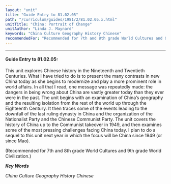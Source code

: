 ```yaml
---
layout: "unit"
title: "Guide Entry to 81.02.05"
path: "/curriculum/guides/1981/2/81.02.05.x.html"
unitTitle: "China: Portrait of Change"
unitAuthor: "Linda J. Maynard"
keywords: "China Culture Geography History Chinese"
recommendedFor: "Recommended for 7th and 8th grade World Cultures and 9th grade World Civilization."
---
```

<body>
<hr/>
<h4>
Guide Entry to 81.02.05:
</h4>
This unit explores Chinese history in the Nineteenth and Twentieth Centuries.  What I have tried to do is to present the many contrasts in new China today as she begins to modernize and play a more prominent role in world affairs.  In all that I read, one message was repeatedly made: the dangers in being wrong about China are vastly greater today than they ever were in the past.  The unit begins with an examination of China’s geography and the resulting isolation from the rest of the world up through the Eighteenth Century.  It then traces some of the events leading to the downfall of the last ruling dynasty in China and the organization of the Nationalist Party and the Chinese Communist Party.  The unit covers the history of China up to the Communist takeover in 1949, and then examines some of the most pressing challenges facing China today.  I plan to do a sequel to this unit next year in which the focus will be China since 1949 (or since Mao).
<p>
(Recommended for 7th and 8th grade World Cultures and 9th grade World Civilization.)
</p>
<p>
<b>
<i>
Key Words
</i>
</b>
<br/>
</p>
<p>
<i>
China Culture Geography History Chinese
</i>
</p>
</body>
